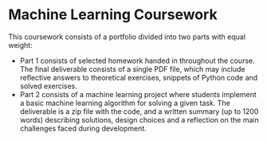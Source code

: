 # Machine Learning Coursework

This coursework consists of a portfolio divided into two parts with equal weight:

- Part 1 consists of selected homework handed in throughout the course.
The final deliverable consists of a single PDF file, which may include reflective
answers to theoretical exercises, snippets of Python code and solved
exercises.
- Part 2 consists of a machine learning project where students implement a
basic machine learning algorithm for solving a given task. The deliverable is a
zip file with the code, and a written summary (up to 1200 words) describing
solutions, design choices and a reflection on the main challenges faced during
development.

